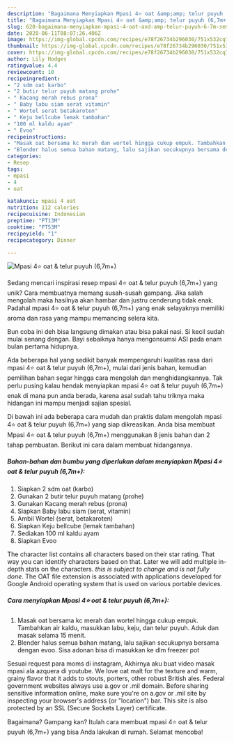 ```yaml
---
description: "Bagaimana Menyiapkan Mpasi 4⭐️ oat &amp;amp; telur puyuh (6,7m+), Sempurna"
title: "Bagaimana Menyiapkan Mpasi 4⭐️ oat &amp;amp; telur puyuh (6,7m+), Sempurna"
slug: 620-bagaimana-menyiapkan-mpasi-4-oat-and-amp-telur-puyuh-6-7m-sempurna
date: 2020-06-11T08:07:26.406Z
image: https://img-global.cpcdn.com/recipes/e78f26734b296030/751x532cq70/mpasi-4⭐️-oat-telur-puyuh-67m-foto-resep-utama.jpg
thumbnail: https://img-global.cpcdn.com/recipes/e78f26734b296030/751x532cq70/mpasi-4⭐️-oat-telur-puyuh-67m-foto-resep-utama.jpg
cover: https://img-global.cpcdn.com/recipes/e78f26734b296030/751x532cq70/mpasi-4⭐️-oat-telur-puyuh-67m-foto-resep-utama.jpg
author: Lily Hodges
ratingvalue: 4.4
reviewcount: 10
recipeingredient:
- "2 sdm oat karbo"
- "2 butir telur puyuh matang prohe"
- " Kacang merah rebus prona"
- " Baby labu siam serat vitamin"
- " Wortel serat betakaroten"
- " Keju bellcube lemak tambahan"
- "100 ml kaldu ayam"
- " Evoo"
recipeinstructions:
- "Masak oat bersama kc merah dan wortel hingga cukup empuk. Tambahkan air kaldu, masukkan labu, keju, dan telur puyuh. Aduk dan masak selama 15 menit."
- "Blender halus semua bahan matang, lalu sajikan secukupnya bersama dengan evoo. Sisa adonan bisa di masukkan ke dlm freezer pot"
categories:
- Resep
tags:
- mpasi
- 4
- oat

katakunci: mpasi 4 oat 
nutrition: 112 calories
recipecuisine: Indonesian
preptime: "PT13M"
cooktime: "PT53M"
recipeyield: "1"
recipecategory: Dinner

---
```



![Mpasi 4⭐️ oat &amp; telur puyuh (6,7m+)](https://img-global.cpcdn.com/recipes/e78f26734b296030/751x532cq70/mpasi-4⭐️-oat-telur-puyuh-67m-foto-resep-utama.jpg)

Sedang mencari inspirasi resep mpasi 4⭐️ oat &amp; telur puyuh (6,7m+) yang unik? Cara membuatnya memang susah-susah gampang. Jika salah mengolah maka hasilnya akan hambar dan justru cenderung tidak enak. Padahal mpasi 4⭐️ oat &amp; telur puyuh (6,7m+) yang enak selayaknya memiliki aroma dan rasa yang mampu memancing selera kita.

Bun coba ini deh bisa langsung dimakan atau bisa pakai nasi. Si kecil sudah mulai senang dengan. Bayi sebaiknya hanya mengonsumsi ASI pada enam bulan pertama hidupnya.

Ada beberapa hal yang sedikit banyak mempengaruhi kualitas rasa dari mpasi 4⭐️ oat &amp; telur puyuh (6,7m+), mulai dari jenis bahan, kemudian pemilihan bahan segar hingga cara mengolah dan menghidangkannya. Tak perlu pusing kalau hendak menyiapkan mpasi 4⭐️ oat &amp; telur puyuh (6,7m+) enak di mana pun anda berada, karena asal sudah tahu triknya maka hidangan ini mampu menjadi sajian spesial.


Di bawah ini ada beberapa cara mudah dan praktis dalam mengolah mpasi 4⭐️ oat &amp; telur puyuh (6,7m+) yang siap dikreasikan. Anda bisa membuat Mpasi 4⭐️ oat &amp; telur puyuh (6,7m+) menggunakan 8 jenis bahan dan 2 tahap pembuatan. Berikut ini cara dalam membuat hidangannya.

<!--inarticleads1-->

##### Bahan-bahan dan bumbu yang diperlukan dalam menyiapkan Mpasi 4⭐️ oat &amp; telur puyuh (6,7m+):

1. Siapkan 2 sdm oat (karbo)
1. Gunakan 2 butir telur puyuh matang (prohe)
1. Gunakan  Kacang merah rebus (prona)
1. Siapkan  Baby labu siam (serat, vitamin)
1. Ambil  Wortel (serat, betakaroten)
1. Siapkan  Keju bellcube (lemak tambahan)
1. Sediakan 100 ml kaldu ayam
1. Siapkan  Evoo


The character list contains all characters based on their star rating. That way you can identify characters based on that. Later we will add multiple in-depth stats on the characters. *this is subject to change and is not fully done*. The OAT file extension is associated with applications developed for Google Android operating system that is used on various portable devices. 

<!--inarticleads2-->

##### Cara menyiapkan Mpasi 4⭐️ oat &amp; telur puyuh (6,7m+):

1. Masak oat bersama kc merah dan wortel hingga cukup empuk. Tambahkan air kaldu, masukkan labu, keju, dan telur puyuh. Aduk dan masak selama 15 menit.
1. Blender halus semua bahan matang, lalu sajikan secukupnya bersama dengan evoo. Sisa adonan bisa di masukkan ke dlm freezer pot


Sesuai request para moms di instagram, Akhirnya aku buat video masak mpasi ala azquera di youtube. We love oat malt for the texture and warm, grainy flavor that it adds to stouts, porters, other robust British ales. Federal government websites always use a.gov or .mil domain. Before sharing sensitive information online, make sure you&#39;re on a.gov or .mil site by inspecting your browser&#39;s address (or &#34;location&#34;) bar. This site is also protected by an SSL (Secure Sockets Layer) certificate. 

Bagaimana? Gampang kan? Itulah cara membuat mpasi 4⭐️ oat &amp; telur puyuh (6,7m+) yang bisa Anda lakukan di rumah. Selamat mencoba!
